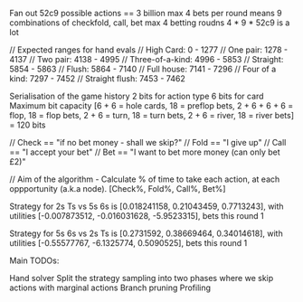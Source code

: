 Fan out
52c9 possible actions == 3 billion
max 4 bets per round means 9 combinations of checkfold, call, bet
max 4 betting roudns
4 * 9 * 52c9 is a lot

// Expected ranges for hand evals
// High Card:              0 - 1277
// One pair:            1278 - 4137
// Two pair:            4138 - 4995
// Three-of-a-kind:     4996 - 5853
// Straight:            5854 - 5863
// Flush:               5864 - 7140
// Full house:          7141 - 7296
// Four of a kind:      7297 - 7452
// Straight flush:      7453 - 7462

Serialisation of the game history
2 bits for action type
6 bits for card
Maximum bit capacity
[6 + 6 = hole cards, 18 = preflop bets, 2 + 6 + 6 + 6 = flop, 18 = flop bets, 2 + 6 = turn, 18 = turn bets, 2 + 6 = river, 18 = river bets] = 120 bits

// Check == "if no bet money - shall we skip?"
// Fold == "I give up"
// Call == "I accept your bet"
// Bet == "I want to bet more money (can only bet £2)"

// Aim of the algorithm - Calculate % of time to take each action, at each oppportunity (a.k.a node).
[Check%, Fold%, Call%, Bet%]

Strategy for 2s Ts vs 5s 6s is [0.018241158, 0.21043459, 0.7713243], with utilities [-0.007873512, -0.016031628, -5.9523315], bets this round 1

Strategy for 5s 6s vs 2s Ts is [0.2731592, 0.38669464, 0.34014618], with utilities [-0.55577767, -6.1325774, 0.5090525], bets this round 1


Main TODOs:

Hand solver
Split the strategy sampling into two phases where we skip actions with marginal actions
Branch pruning
Profiling

